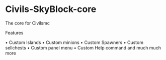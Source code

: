 # Civils-SkyBlock-core
The core for Civilsmc 

  Features

• Custom Islands
• Custom minions 
• Custom Spawners 
• Custom sellchests 
• Custom panel menu 
• Custom Help command and much much more
